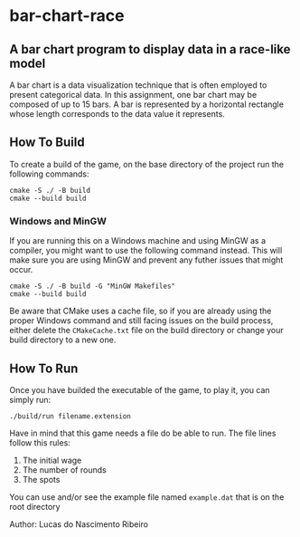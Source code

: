# bar-chart-race

## A bar chart program to display data in a race-like model

A bar chart is a data visualization technique that is often employed to present categorical data. In this assignment, one bar chart may be composed of up to 15 bars. A bar is represented by a horizontal rectangle whose length corresponds to the data value it represents.

## How To Build

To create a build of the game, on the base directory of the project run the following commands:

```shell
cmake -S ./ -B build
cmake --build build
```

### Windows and MinGW

If you are running this on a Windows machine and using MinGW as a compiler, you might want to use the following command instead. This will make sure you are using MinGW and prevent any futher issues that might occur.

```shell
cmake -S ./ -B build -G "MinGW Makefiles"
cmake --build build
```

Be aware that CMake uses a cache file, so if you are already using the proper Windows command and still facing issues on the build process, either delete the `CMakeCache.txt` file on the build directory or change your build directory to a new one.

## How To Run

Once you have builded the executable of the game, to play it, you can simply run:

```shell
./build/run filename.extension
```

Have in mind that this game needs a file do be able to run. The file lines follow this rules:

1. The initial wage
2. The number of rounds
3. The spots

You can use and/or see the example file named `example.dat` that is on the root directory

Author: Lucas do Nascimento Ribeiro
